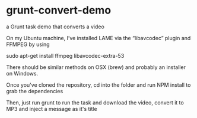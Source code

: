 grunt-convert-demo
==================

a Grunt task demo that converts a video

On my Ubuntu machine, I’ve installed LAME via the “libavcodec” plugin and FFMPEG by using

sudo apt-get install ffmpeg libavcodec-extra-53

There should be similar methods on OSX (brew) and probably an installer on Windows.

Once you've cloned the repository, cd into the folder and run NPM install to grab the dependencies

Then, just run grunt to run the task and download the video, convert it to MP3 and inject a message as it's title
